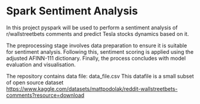 # Spark Sentiment Analysis
In this project  pyspark will be used to perform a sentiment analysis of r/wallstreetbets comments and predict Tesla stocks dynamics based on it. 

The preprocessing stage involves data preparation to ensure it is suitable for sentiment analysis. Following this, sentiment scoring is applied using the adjusted AFINN-111 dictionary. Finally, the process concludes with model evaluation and visualisation.

The repository contains data file: data_file.csv
This datafile is a small subset of open source dataset https://www.kaggle.com/datasets/mattpodolak/reddit-wallstreetbets-comments?resource=download
